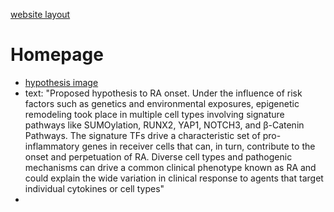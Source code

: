 [website layout](https://github.com/Wang-lab-UCSD/Taiji_ALTRA/blob/main/website/RA%20website.pdf)

# Homepage
-  [hypothesis image](https://github.com/Wang-lab-UCSD/Taiji_ALTRA/blob/main/figures/hypothesis.png)
-  text: "Proposed hypothesis to RA onset. Under the influence of risk factors such as genetics and environmental exposures, epigenetic remodeling took place in multiple cell types involving signature pathways like SUMOylation, RUNX2, YAP1, NOTCH3, and β-Catenin Pathways. The signature TFs drive a characteristic set of pro-inflammatory genes in receiver cells that can, in turn, contribute to the onset and perpetuation of RA. Diverse cell types and pathogenic mechanisms can drive a common clinical phenotype known as RA and could explain the wide variation in clinical response to agents that target individual cytokines or cell types"
-  
